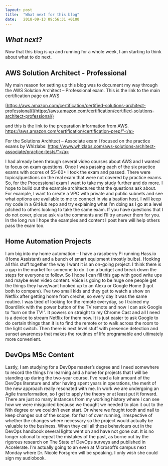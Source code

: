 ```yaml
---
layout: post
title:  "What next for this blog"
date:   2018-09-13 09:56:31 +0100
---
```


## *What next?*
Now that this blog is up and running for a whole week, I am starting to think about what to do next. 

## AWS Solution Architect - Professional
My main reason for setting up this blog was to document my way through the AWS Solution Architect – Professional exam.
This is the link to the main certification page on AWS

[https://aws.amazon.com/certification/certified-solutions-architect-professional/](https://aws.amazon.com/certification/certified-solutions-architect-professional/)

and this is the link to the preparation information from AWS.
<a href="https://aws.amazon.com/certification/certification-prep/">https://aws.amazon.com/certification/certification-prep/"</a>

For the Solutions Architect – Associate exam I focused on the practice exams by Whizlabs:
<a href="https://www.whizlabs.com/aws-solutions-architect-associate/practice-tests/">https://www.whizlabs.com/aws-solutions-architect-associate/practice-tests/"</a>

I had already been through several video courses about AWS and I wanted to focus on exam questions. Once I was passing each of the six practice exams with scores of 55-60+ I took the exam and passed. There were topics/questions on the real exam that were not covered by practice exams. So, for the Processional exam I want to take my study further and do more.
I hope to build out the example architectures that the questions ask about. For example, I want to create a VPC with private and public subnets and see what options are available to me to connect in via a bastion host. I will keep my code in a GitHub repo and try explaining what I’m doing as I go at a level pitched to others looking to take the same exam. If you have questions that I do not cover, please ask via the comments and I’ll try answer them for you. 
In the long run I hope the examples and content I post here will help others pass the exam too.

## Home Automation Projects
I am big into my home automation – I have a raspberry Pi running Hass.io (Home Assistant) and a bunch of smart equipment (mostly bulbs). Hooking all this stuff together the way I want it is an on-going project. I think there is a gap in the market for someone to do it on a budget and break down the steps for everyone to follow. So I hope I can fill this gap with good write ups and maybe even video content. 
Voice is going to be huge one people get the things they have/want hooked up to an Alexa or Google Home (I got both to compare). I’ve two small kids and they get to watch a show on Netflix after getting home from creche, so every day it was the same routine. I was tired of looking for the remote everyday, so I trained my Boardlink with the power button of the TV remote and now I can ask Google to “turn on the TV!”.  It powers on straight to my Chrome Cast and all I need is a device to stream Netflix for them now.
It is just easier to ask Google to do certain things than it is to find the remote or to walk across the room to the light switch. Then there is next level stuff with presence detection and sunset awareness that makes the routines of life programable and ultimately more convenient.

## DevOps MSc Content
Lastly, I am studying for a DevOps master’s degree and I need somewhere to record the things I’m learning and a home for projects that I will be standing up during the two-year course. I’ve read a fair amount of the DevOps literature and after having spent years in operations, the merit of the new approach really resonated with me. In work we are undergoing an Agile transformation, so I get to apply the theory or at least put it forward.  
There are just so many instances from my working history where I can see how we were misguided because we thought we needed to plan it out to the Nth degree or we couldn’t even start. Or where we fought tooth and nail to keep changes out of the scope, for fear of over running, irrespective of whether the changes where necessary so the project would actually be valuable to the business. When they call all these behaviours out in the DevOps handbook several lights went on and have not gone out. It is no longer rational to repeat the mistakes of the past, as borne out by the rigorous research on The State of DevOps surveys and published in Accelerate. I’m actually going to an even at Microsoft’s campus next Monday where Dr. Nicole Forsgren will be speaking. I only wish she could sign my audiobook.
